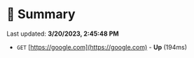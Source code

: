 # 📖 Summary
Last updated: **3/20/2023, 2:45:48 PM**

- `GET` [https://google.com](https://google.com) - **Up** (194ms)
